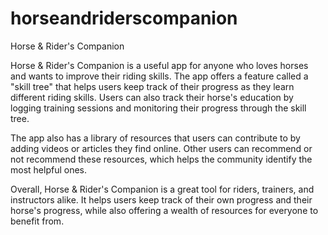 # horseandriderscompanion

Horse & Rider's Companion

Horse & Rider's Companion is a useful app for anyone who loves horses and wants to improve their riding skills. The app offers a feature called a "skill tree" that helps users keep track of their progress as they learn different riding skills. Users can also track their horse's education by logging training sessions and monitoring their progress through the skill tree.

The app also has a library of resources that users can contribute to by adding videos or articles they find online. Other users can recommend or not recommend these resources, which helps the community identify the most helpful ones.

Overall, Horse & Rider's Companion is a great tool for riders, trainers, and instructors alike. It helps users keep track of their own progress and their horse's progress, while also offering a wealth of resources for everyone to benefit from.

